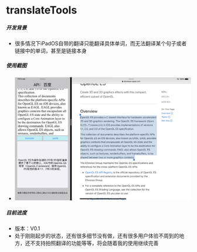# translateTools
##### 开发背景
- 很多情况下iPadOS自带的翻译只能翻译具体单词，而无法翻译某个句子或者链接中的单词，甚至是链接本身
##### 使用截图
-  ![IMG](https://raw.githubusercontent.com/qizhemotuosangeyan/translateTools/master/IMG_473FFC3BA844-1.jpg)

##### 目前进度
- 版本：V0.1 
- 处于刚刚起步的状态，还有很多细节没有做，还有很多用户体验不周到的地方，还不支持拍照翻译的功能等等，将会随着我的使用继续完善
